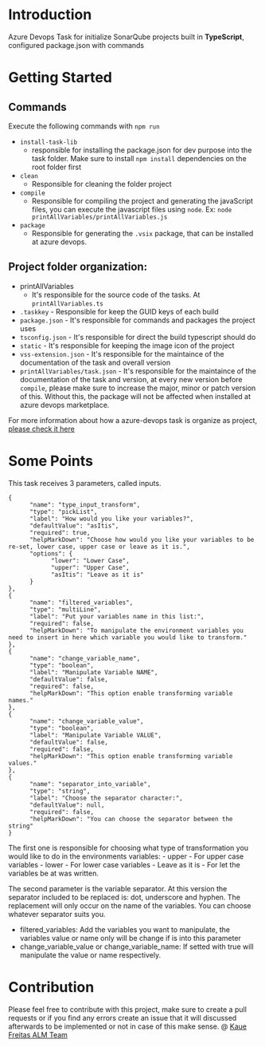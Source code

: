 # Introduction

Azure Devops Task for initialize SonarQube projects built in **TypeScript**, configured package.json with commands

# Getting Started

## Commands

Execute the following commands with `npm run`

- `install-task-lib`
  - responsible for installing the package.json for dev purpose into the task folder. Make sure to install `npm install` dependencies on the root folder first
- `clean`
  - Responsible for cleaning the folder project
- `compile`
  - Responsible for compiling the project and generating the javaScript files, you can execute the javascript files using `node`. Ex: `node printAllVariables/printAllVariables.js`
- `package`
  - Responsible for generating the `.vsix` package, that can be installed at azure devops.
  

## Project folder organization:
- printAllVariables 
     - It's responsible for the source code of the tasks. At `printAllVariables.ts`
- `.taskkey` 
      - Responsible for keep the GUID keys of each build
- `package.json` 
      - It's responsible for commands and packages the project uses
- `tsconfig.json` 
      - It's responsible for direct the build typescript should do 
- `static` 
      - It's responsible for keeping the image icon of the project
- `vss-extension.json` 
      - It's responsible for the maintaince of the documentation of the task and overall version
- `printAllVariables/task.json` 
      - It's responsible for the maintaince of the documentation of the task and version, at every new version before `compile`, please make sure to increase the major, minor or patch version of this. Without this, the package will not be affected when installed at azure devops marketplace.

For more information about how a azure-devops task is organize as project, [please check it here](https://montemagno.com/building-vsts-tasks-with-typescript-and-vs-code)

# Some Points

This task receives 3 parameters, called inputs. 

```
{
      "name": "type_input_transform",
      "type": "pickList",
      "label": "How would you like your variables?",
      "defaultValue": "asItis",
      "required": true,
      "helpMarkDown": "Choose how would you like your variables to be re-set, lower case, upper case or leave as it is.",
      "options": {
            "lower": "Lower Case",
            "upper": "Upper Case",
            "asItis": "Leave as it is"
      }
},
{
      "name": "filtered_variables",
      "type": "multiLine",
      "label": "Put your variables name in this list:",
      "required": false,
      "helpMarkDown": "To manipulate the environment variables you need to insert in here which variable you would like to transform."
},
{
      "name": "change_variable_name",
      "type": "boolean",
      "label": "Manipulate Variable NAME",
      "defaultValue": false,
      "required": false,
      "helpMarkDown": "This option enable transforming variable names."
},
{
      "name": "change_variable_value",
      "type": "boolean",
      "label": "Manipulate Variable VALUE",
      "defaultValue": false,
      "required": false,
      "helpMarkDown": "This option enable transforming variable values."
},
{
      "name": "separator_into_variable",
      "type": "string",
      "label": "Choose the separator character:",
      "defaultValue": null,
      "required": false,
      "helpMarkDown": "You can choose the separator between the string"
}
```

The first one is responsible for choosing what type of transformation you would like to do in the environments variables:
      - upper - For upper case variables
      - lower - For lower case variables
      - Leave as it is - For let the variables be at was written.
      

The second parameter is the variable separator. At this version the separator included to be replaced is: dot, underscore and hyphen. The replacement will only occur on the name of the variables. You can choose whatever separator suits you.

- filtered_variables: Add the variables you want to manipulate, the variables value or name only will be change if is into this parameter
- change_variable_value or change_variable_name: If setted with true will manipulate the value or name respectively.

# Contribution

Please feel free to contribute with this project, make sure to create a pull requests or if you find any errors create an issue that it will discussed afterwards to be implemented or not in case of this make sense. @ [Kaue Freitas ALM Team](https://scs.millenniuKMF.net/PT.BCP/BCP.ALM.Team)